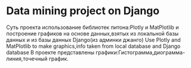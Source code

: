 <h1>Data mining project on Django</h1>
Cуть проекта использование библиотек питона:Plotly и MatPlotlib и построение графиков
на основе данных,взятых из локальной базы данных и из базы данных Django(из админки джанго)
Use Plotly and MatPlotlib to make graphics,info taken from local database and Django database
В проекте представлены графики:Гистограмма,диограмма-линия,точечный график.

